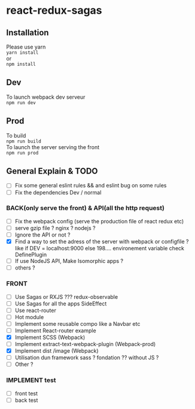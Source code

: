 # react-redux-sagas
## Installation
Please use yarn   
`yarn install`   
or   
`npm install`   
## Dev   
To launch webpack dev serveur   
`npm run dev`   
## Prod
To build   
`npm run build`   
To launch the server serving the front   
`npm run prod`   
## General Explain & TODO
- [ ] Fix some general eslint rules  && and eslint bug on some rules
- [ ] Fix the dependencies Dev / normal
### BACK(only serve the front) & API(all the http request)   
- [ ] Fix the webpack config (serve the production file of react redux etc)
- [ ] serve gzip file ? nginx ? nodejs ?
- [ ] Ignore the API or not ?  
- [x] Find a way to set the adress of the server with webpack or configfile ? like if DEV = localhost:9000 else 198.... environement variable check DefinePlugin
- [ ] If use NodeJS API, Make Isomorphic apps ?
- [ ] others ?
### FRONT
- [ ] Use Sagas or RXJS ??? redux-observable
- [ ] Use Sagas for all the apps SideEffect
- [ ] Use react-router
- [ ] Hot module
- [ ] Implement some reusable compo like a Navbar etc
- [ ] Implement React-router example
- [x] Implement SCSS (Webpack)
- [ ] Implement extract-text-webpack-plugin (Webpack-prod)
- [x] Implement dist /image (Webpack)
- [ ] Utilisation dun framework sass ? fondation ?? without JS ?
- [ ] Other ?
### IMPLEMENT test
- [ ] front test
- [ ] back test
